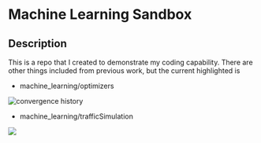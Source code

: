 # Machine Learning Sandbox

## Description
This is a repo that I created to demonstrate my coding capability.
There are other things included from previous work, but the current
highlighted is

- machine\_learning/optimizers

![convergence history](./convergence_history.png)

- machine\_learning/trafficSimulation

![](traffic.gif)

